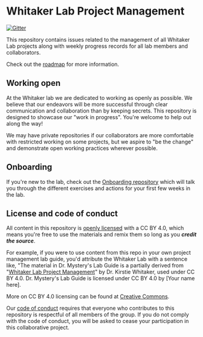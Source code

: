 # Whitaker Lab Project Management

[![Gitter](https://img.shields.io/gitter/room/nwjs/nw.js.svg)](https://gitter.im/WhitakerLab/Lobby)

This repository contains issues related to the management of all Whitaker Lab projects along with weekly progress records for all lab members and collaborators.

Check out the [roadmap](https://github.com/WhitakerLab/WhitakerLabProjectManagement/issues/1) for more information.

## Working open

At the Whitaker lab we are dedicated to working as openly as possible. We believe that our endeavors will be more successful through clear communication and collaboration than by keeping secrets. This repository is designed to showcase our "work in progress". You're welcome to help out along the way!

We may have private repositories if our collaborators are more comfortable with restricted working on some projects, but we aspire to "be the change" and demonstrate open working practices wherever possible.

## Onboarding

If you're new to the lab, check out the [Onboarding repository](https://github.com/WhitakerLab/Onboarding) which will talk you through the different exercises and actions for your first few weeks in the lab.

## License and code of conduct

All content in this repository is [openly licensed](https://github.com/WhitakerLab/WhitakerLabProjectManagement/blob/master/LICENSE) with a CC BY 4.0, which means you're free to use the materials and remix them so long as you ***credit the source***. 

For example, if you were to use content from this repo in your own project management lab guide, you'd attribute the Whitaker Lab with a sentence like, "The material in Dr. Mystery's Lab Guide is a partially derived from "[Whitaker Lab Project Management](https://github.com/WhitakerLab/WhitakerLabProjectManagement)" by Dr. Kirstie Whitaker, used under CC BY 4.0. Dr. Mystery's Lab Guide is licensed under CC BY 4.0 by [Your name here].

More on CC BY 4.0 licensing can be found at [Creative Commons](https://creativecommons.org/licenses/by/4.0/).

Our [code of conduct](https://github.com/WhitakerLab/WhitakerLabProjectManagement/blob/master/CODE_OF_CONDUCT.md) requires that everyone who contributes to this repository is respectful of all members of the group. If you do not comply with the code of conduct, you will be asked to cease your participation in this collaborative project.
